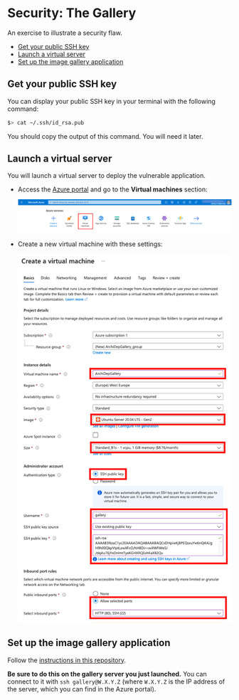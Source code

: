 # Security: The Gallery

An exercise to illustrate a security flaw.

<!-- START doctoc generated TOC please keep comment here to allow auto update -->
<!-- DON'T EDIT THIS SECTION, INSTEAD RE-RUN doctoc TO UPDATE -->

- [Get your public SSH key](#get-your-public-ssh-key)
- [Launch a virtual server](#launch-a-virtual-server)
- [Set up the image gallery application](#set-up-the-image-gallery-application)

<!-- END doctoc generated TOC please keep comment here to allow auto update -->

## Get your public SSH key

You can display your public SSH key in your terminal with the following command:

```bash
$> cat ~/.ssh/id_rsa.pub
```

You should copy the output of this command. You will need it later.

## Launch a virtual server

You will launch a virtual server to deploy the vulnerable application.

- Access the [Azure portal](https://portal.azure.com) and go to the **Virtual
  machines** section:

  ![Azure Portal](../images/azure-portal.png)

- Create a new virtual machine with these settings:

  ![Gallery virtual machine](../images/ex-gallery-azure.png)

## Set up the image gallery application

Follow the [instructions in this
repository](https://github.com/MediaComem/comem-archidep-gallery).

**Be sure to do this on the gallery server you just launched.** You can connect
to it with `ssh gallery@W.X.Y.Z` (where `W.X.Y.Z` is the IP address of the
server, which you can find in the Azure portal).
